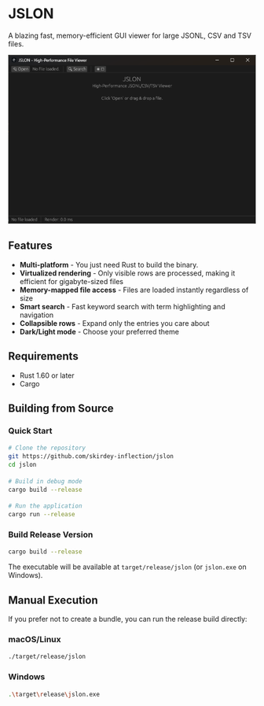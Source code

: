 # JSLON

A blazing fast, memory-efficient GUI viewer for large JSONL, CSV and TSV files.

![JSLON GUI](ui.png "JSLON GUI")


## Features

- **Multi-platform** - You just need Rust to build the binary.
- **Virtualized rendering** - Only visible rows are processed, making it efficient for gigabyte-sized files
- **Memory-mapped file access** - Files are loaded instantly regardless of size
- **Smart search** - Fast keyword search with term highlighting and navigation
- **Collapsible rows** - Expand only the entries you care about
- **Dark/Light mode** - Choose your preferred theme

## Requirements

- Rust 1.60 or later
- Cargo

## Building from Source

### Quick Start

```bash
# Clone the repository
git https://github.com/skirdey-inflection/jslon
cd jslon

# Build in debug mode
cargo build --release

# Run the application
cargo run --release
```

### Build Release Version

```bash
cargo build --release
```

The executable will be available at `target/release/jslon` (or `jslon.exe` on Windows).

## Manual Execution

If you prefer not to create a bundle, you can run the release build directly:

### macOS/Linux

```bash
./target/release/jslon
```

### Windows

```bash
.\target\release\jslon.exe
```